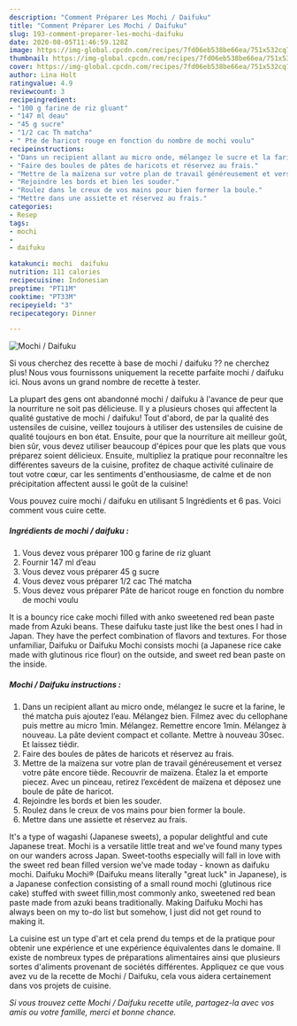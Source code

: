 ```yaml
---
description: "Comment Préparer Les Mochi / Daifuku"
title: "Comment Préparer Les Mochi / Daifuku"
slug: 193-comment-preparer-les-mochi-daifuku
date: 2020-08-05T11:46:59.128Z
image: https://img-global.cpcdn.com/recipes/7fd06eb538be66ea/751x532cq70/mochi-daifuku-photo-principale-de-la-recette.jpg
thumbnail: https://img-global.cpcdn.com/recipes/7fd06eb538be66ea/751x532cq70/mochi-daifuku-photo-principale-de-la-recette.jpg
cover: https://img-global.cpcdn.com/recipes/7fd06eb538be66ea/751x532cq70/mochi-daifuku-photo-principale-de-la-recette.jpg
author: Lina Holt
ratingvalue: 4.9
reviewcount: 3
recipeingredient:
- "100 g farine de riz gluant"
- "147 ml deau"
- "45 g sucre"
- "1/2 cac Th matcha"
- " Pte de haricot rouge en fonction du nombre de mochi voulu"
recipeinstructions:
- "Dans un recipient allant au micro onde, mélangez le sucre et la farine, le thé matcha puis ajoutez l’eau. Mélangez bien. Filmez avec du cellophane puis mettre au micro 1min. Mélangez. Remettre encore 1min. Mélangez à nouveau. La pâte devient compact et collante. Mettre à nouveau 30sec. Et laissez tiédir."
- "Faire des boules de pâtes de haricots et réservez au frais."
- "Mettre de la maïzena sur votre plan de travail généreusement et versez votre pâte encore tiède. Recouvrir de maïzena. Étalez la et emporte piecez. Avec un pinceau, retirez l’excédent de maïzena et déposez une boule de pâte de haricot."
- "Rejoindre les bords et bien les souder."
- "Roulez dans le creux de vos mains pour bien former la boule."
- "Mettre dans une assiette et réservez au frais."
categories:
- Resep
tags:
- mochi
- 
- daifuku

katakunci: mochi  daifuku 
nutrition: 111 calories
recipecuisine: Indonesian
preptime: "PT11M"
cooktime: "PT33M"
recipeyield: "3"
recipecategory: Dinner

---
```



![Mochi / Daifuku](https://img-global.cpcdn.com/recipes/7fd06eb538be66ea/751x532cq70/mochi-daifuku-photo-principale-de-la-recette.jpg)

Si vous cherchez des recette à base de mochi / daifuku ?? ne cherchez plus! Nous vous fournissons uniquement la recette parfaite mochi / daifuku ici. Nous avons un grand nombre de recette à tester.

La plupart des gens ont abandonné mochi / daifuku à l'avance de peur que la nourriture ne soit pas délicieuse. Il y a plusieurs choses qui affectent la qualité gustative de mochi / daifuku! Tout d'abord, de par la qualité des ustensiles de cuisine, veillez toujours à utiliser des ustensiles de cuisine de qualité toujours en bon état. Ensuite, pour que la nourriture ait meilleur goût, bien sûr, vous devez utiliser beaucoup d'épices pour que les plats que vous préparez soient délicieux. Ensuite, multipliez la pratique pour reconnaître les différentes saveurs de la cuisine, profitez de chaque activité culinaire de tout votre cœur, car les sentiments d'enthousiasme, de calme et de non précipitation affectent aussi le goût de la cuisine!

<!--inarticleads1-->

Vous pouvez cuire mochi / daifuku en utilisant 5 Ingrédients et 6 pas. Voici comment vous cuire cette.

##### Ingrédients de mochi / daifuku :

1. Vous devez vous préparer 100 g farine de riz gluant
1. Fournir 147 ml d’eau
1. Vous devez vous préparer 45 g sucre
1. Vous devez vous préparer 1/2 cac Thé matcha
1. Vous devez vous préparer  Pâte de haricot rouge en fonction du nombre de mochi voulu


It is a bouncy rice cake mochi filled with anko sweetened red bean paste made from Azuki beans. These daifuku taste just like the best ones I had in Japan. They have the perfect combination of flavors and textures. For those unfamiliar, Daifuku or Daifuku Mochi consists mochi (a Japanese rice cake made with glutinous rice flour) on the outside, and sweet red bean paste on the inside. 

<!--inarticleads2-->

##### Mochi / Daifuku instructions :

1. Dans un recipient allant au micro onde, mélangez le sucre et la farine, le thé matcha puis ajoutez l’eau. Mélangez bien. Filmez avec du cellophane puis mettre au micro 1min. Mélangez. Remettre encore 1min. Mélangez à nouveau. La pâte devient compact et collante. Mettre à nouveau 30sec. Et laissez tiédir.
1. Faire des boules de pâtes de haricots et réservez au frais.
1. Mettre de la maïzena sur votre plan de travail généreusement et versez votre pâte encore tiède. Recouvrir de maïzena. Étalez la et emporte piecez. Avec un pinceau, retirez l’excédent de maïzena et déposez une boule de pâte de haricot.
1. Rejoindre les bords et bien les souder.
1. Roulez dans le creux de vos mains pour bien former la boule.
1. Mettre dans une assiette et réservez au frais.


It&#39;s a type of wagashi (Japanese sweets), a popular delightful and cute Japanese treat. Mochi is a versatile little treat and we&#39;ve found many types on our wanders across Japan. Sweet-tooths especially will fall in love with the sweet red bean filled version we&#39;ve made today - known as daifuku mochi. Daifuku Mochi® (Daifuku means literally &#34;great luck&#34; in Japanese), is a Japanese confection consisting of a small round mochi (glutinous rice cake) stuffed with sweet fillin,most commonly anko, sweetened red bean paste made from azuki beans traditionally. Making Daifuku Mochi has always been on my to-do list but somehow, I just did not get round to making it. 

<!--inarticleads1-->

<p>
La cuisine est un type d'art et cela prend du temps et de la pratique pour obtenir une expérience et une expérience équivalentes dans le domaine. Il existe de nombreux types de préparations alimentaires ainsi que plusieurs sortes d'aliments provenant de sociétés différentes. Appliquez ce que vous avez vu de la recette de Mochi / Daifuku, cela vous aidera certainement dans vos projets de cuisine.
</p>

<p>
<i>Si vous trouvez cette Mochi / Daifuku recette utile, partagez-la avec vos amis ou votre famille, merci et bonne chance.</i>
</p>
